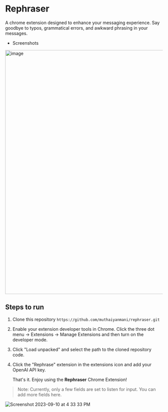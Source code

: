 # Rephraser
A chrome extension designed to enhance your messaging experience. Say goodbye to typos, grammatical errors, and awkward phrasing in your messages.

- Screenshots
<img width="778" alt="image" src="https://github.com/muthaiyanmani/rephraser/assets/56546428/640a2ea5-afff-4303-bd40-122c4ba07a9d">


## Steps to run

 1. Clone this repository
   `https://github.com/muthaiyanmani/rephraser.git` 
   
 2. Enable your extension developer tools in Chrome. Click the three dot menu -> Extensions -> Manage Extensions and then turn on the developer mode.
 3. Click "Load unpacked" and  select the path to the cloned repository code.
 4. Click the "Rephrase" extension in the extensions icon and add your OpenAI API key.
	
	That's it. Enjoy using the **Rephraser** Chrome Extension!
> Note: Currently, only a few fields are set to listen for input. You can add more fields here.


![Screenshot 2023-09-10 at 4 33 33 PM](https://github.com/muthaiyanmani/rephraser/assets/56546428/2c18c927-1d5f-4377-95d1-79b7d3e9f2ac)
